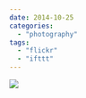 ```yaml
---
date: 2014-10-25
categories: 
  - "photography"
tags: 
  - "flickr"
  - "ifttt"
---
```


![](https://farm4.staticflickr.com/3934/15596164656_6a3fd9ec36_b.jpg)
